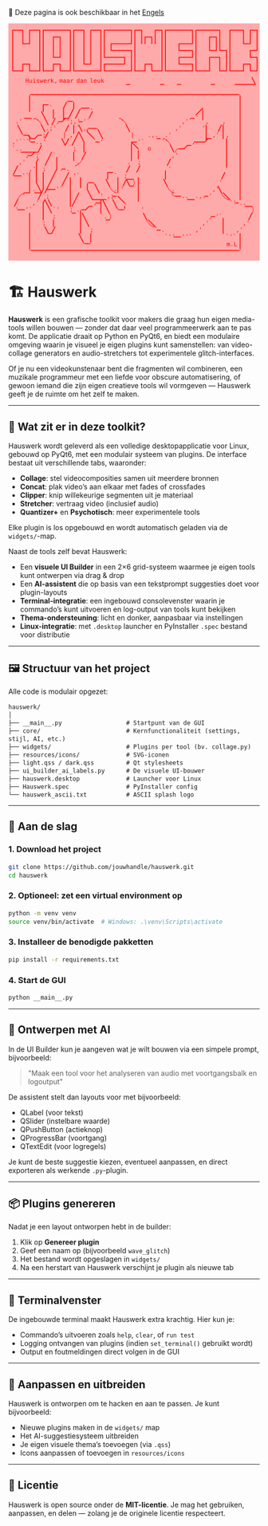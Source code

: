 📘 Deze pagina is ook beschikbaar in het [Engels](docs/README_EN.md)

<p align="center">
  <img src="hauswerk_artwork.svg" alt="Hauswerk ASCII logo">
</p>

# 🏗️ Hauswerk

**Hauswerk** is een grafische toolkit voor makers die graag hun eigen media-tools willen bouwen — zonder dat daar veel programmeerwerk aan te pas komt. De applicatie draait op Python en PyQt6, en biedt een modulaire omgeving waarin je visueel je eigen plugins kunt samenstellen: van video-collage generators en audio-stretchers tot experimentele glitch-interfaces.

Of je nu een videokunstenaar bent die fragmenten wil combineren, een muzikale programmeur met een liefde voor obscure automatisering, of gewoon iemand die zijn eigen creatieve tools wil vormgeven — Hauswerk geeft je de ruimte om het zelf te maken.

---

## 🧰 Wat zit er in deze toolkit?

Hauswerk wordt geleverd als een volledige desktopapplicatie voor Linux, gebouwd op PyQt6, met een modulair systeem van plugins. De interface bestaat uit verschillende tabs, waaronder:

- **Collage**: stel videocomposities samen uit meerdere bronnen
- **Concat**: plak video’s aan elkaar met fades of crossfades
- **Clipper**: knip willekeurige segmenten uit je materiaal
- **Stretcher**: vertraag video (inclusief audio)
- **Quantizer+** en **Psychotisch**: meer experimentele tools

Elke plugin is los opgebouwd en wordt automatisch geladen via de `widgets/`-map.

Naast de tools zelf bevat Hauswerk:

- Een **visuele UI Builder** in een 2×6 grid-systeem waarmee je eigen tools kunt ontwerpen via drag & drop
- Een **AI-assistent** die op basis van een tekstprompt suggesties doet voor plugin-layouts
- **Terminal-integratie**: een ingebouwd consolevenster waarin je commando’s kunt uitvoeren en log-output van tools kunt bekijken
- **Thema-ondersteuning**: licht en donker, aanpasbaar via instellingen
- **Linux-integratie**: met `.desktop` launcher en PyInstaller `.spec` bestand voor distributie

---

## 🖼️ Structuur van het project

Alle code is modulair opgezet:

```plaintext
hauswerk/
│
├── __main__.py                  # Startpunt van de GUI
├── core/                        # Kernfunctionaliteit (settings, stijl, AI, etc.)
├── widgets/                     # Plugins per tool (bv. collage.py)
├── resources/icons/             # SVG-iconen
├── light.qss / dark.qss         # Qt stylesheets
├── ui_builder_ai_labels.py      # De visuele UI-bouwer
├── hauswerk.desktop             # Launcher voor Linux
├── Hauswerk.spec                # PyInstaller config
└── hauswerk_ascii.txt           # ASCII splash logo
```

---

## 🚀 Aan de slag

### 1. Download het project

```bash
git clone https://github.com/jouwhandle/hauswerk.git
cd hauswerk
```

### 2. Optioneel: zet een virtual environment op

```bash
python -m venv venv
source venv/bin/activate  # Windows: .\venv\Scripts\activate
```

### 3. Installeer de benodigde pakketten

```bash
pip install -r requirements.txt
```

### 4. Start de GUI

```bash
python __main__.py
```

---

## 🤖 Ontwerpen met AI

In de UI Builder kun je aangeven wat je wilt bouwen via een simpele prompt, bijvoorbeeld:

> "Maak een tool voor het analyseren van audio met voortgangsbalk en logoutput"

De assistent stelt dan layouts voor met bijvoorbeeld:
- QLabel (voor tekst)
- QSlider (instelbare waarde)
- QPushButton (actieknop)
- QProgressBar (voortgang)
- QTextEdit (voor logregels)

Je kunt de beste suggestie kiezen, eventueel aanpassen, en direct exporteren als werkende `.py`-plugin.

---

## 📦 Plugins genereren

Nadat je een layout ontworpen hebt in de builder:

1. Klik op **Genereer plugin**
2. Geef een naam op (bijvoorbeeld `wave_glitch`)
3. Het bestand wordt opgeslagen in `widgets/`
4. Na een herstart van Hauswerk verschijnt je plugin als nieuwe tab

---

## 💬 Terminalvenster

De ingebouwde terminal maakt Hauswerk extra krachtig. Hier kun je:

- Commando’s uitvoeren zoals `help`, `clear`, of `run test`
- Logging ontvangen van plugins (indien `set_terminal()` gebruikt wordt)
- Output en foutmeldingen direct volgen in de GUI

---

## 🔧 Aanpassen en uitbreiden

Hauswerk is ontworpen om te hacken en aan te passen. Je kunt bijvoorbeeld:

- Nieuwe plugins maken in de `widgets/` map
- Het AI-suggestiesysteem uitbreiden
- Je eigen visuele thema’s toevoegen (via `.qss`)
- Icons aanpassen of toevoegen in `resources/icons`

---

## 📜 Licentie

Hauswerk is open source onder de **MIT-licentie**. Je mag het gebruiken, aanpassen, en delen — zolang je de originele licentie respecteert.
